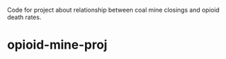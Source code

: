 Code for project about relationship between coal mine closings and opioid death rates. 
# opioid-mine-proj
